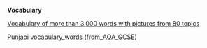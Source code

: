  **Vocabulary**
 
   [Vocabulary of more than 3,000 words with pictures from 80 topics](http://www.learnpunjabi.org/vocabulary/vocabulary1.asp?id=23)
   
   [Punjabi vocabulary_words (from_AQA_GCSE)](https://amardeep0.github.io/learnPunjabi/files/Panjabi_VocabularyList_From_AQA_GCSE.pdf)
